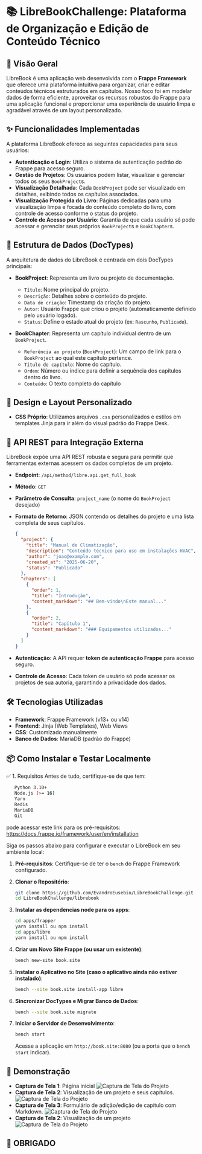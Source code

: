 # 📚 LibreBookChallenge: Plataforma de Organização e Edição de Conteúdo Técnico

## 🚀 Visão Geral

LibreBook é uma aplicação web desenvolvida com o **Frappe Framework** que oferece uma plataforma intuitiva para organizar, criar e editar conteúdos técnicos estruturados em capítulos. Nosso foco foi em modelar dados de forma eficiente, aproveitar os recursos robustos do Frappe para uma aplicação funcional e proporcionar uma experiência de usuário limpa e agradável através de um layout personalizado.

## ✨ Funcionalidades Implementadas

A plataforma LibreBook oferece as seguintes capacidades para seus usuários:

* **Autenticação e Login**: Utiliza o sistema de autenticação padrão do Frappe para acesso seguro.
* **Gestão de Projetos**: Os usuários podem listar, visualizar e gerenciar todos os seus `BookProject`s.
* **Visualização Detalhada**: Cada `BookProject` pode ser visualizado em detalhes, exibindo todos os capítulos associados.
* **Visualização Protegida do Livro**: Páginas dedicadas para uma visualização limpa e focada do conteúdo completo do livro, com controle de acesso conforme o status do projeto.
* **Controle de Acesso por Usuário**: Garantia de que cada usuário só pode acessar e gerenciar seus próprios `BookProject`s e `BookChapter`s.

## 📁 Estrutura de Dados (DocTypes)

A arquitetura de dados do LibreBook é centrada em dois DocTypes principais:

* **BookProject**: Representa um livro ou projeto de documentação.
    * `Título`: Nome principal do projeto.
    * `Descrição`: Detalhes sobre o conteúdo do projeto.
    * `Data de criação`: Timestamp da criação do projeto.
    * `Autor`: Usuário Frappe que criou o projeto (automaticamente definido pelo usuário logado).
    * `Status`: Define o estado atual do projeto (ex: `Rascunho`, `Publicado`).

* **BookChapter**: Representa um capítulo individual dentro de um `BookProject`.
    * `Referência ao projeto` (`BookProject`): Um campo de link para o `BookProject` ao qual este capítulo pertence.
    * `Título do capítulo`: Nome do capítulo.
    * `Ordem`: Número ou índice para definir a sequência dos capítulos dentro do livro.
    * `Conteúdo`: O texto completo do capítulo

## 🎨 Design e Layout Personalizado

* **CSS Próprio**: Utilizamos arquivos `.css` personalizados e estilos em templates Jinja para ir além do visual padrão do Frappe Desk.

## 🔗 API REST para Integração Externa

LibreBook expõe uma API REST robusta e segura para permitir que ferramentas externas acessem os dados completos de um projeto.

* **Endpoint**: `/api/method/libre.api.get_full_book`
* **Método**: `GET`
* **Parâmetro de Consulta**: `project_name` (o nome do `BookProject` desejado)
* **Formato de Retorno**: JSON contendo os detalhes do projeto e uma lista completa de seus capítulos.

    ```json
    {
      "project": {
        "title": "Manual de Climatização",
        "description": "Conteúdo técnico para uso em instalações HVAC",
        "author": "joao@example.com",
        "created_at": "2025-06-20",
        "status": "Publicado"
      },
      "chapters": [
        {
          "order": 1,
          "title": "Introdução",
          "content_markdown": "## Bem-vindo\nEste manual..."
        },
        {
          "order": 2,
          "title": "Capítulo 1",
          "content_markdown": "### Equipamentos utilizados..."
        }
      ]
    }
    ```

* **Autenticação**: A API requer **token de autenticação Frappe** para acesso seguro.
* **Controle de Acesso**: Cada token de usuário só pode acessar os projetos de sua autoria, garantindo a privacidade dos dados.

## 🛠️ Tecnologias Utilizadas

* **Framework**: Frappe Framework (v13+ ou v14)
* **Frontend**: Jinja (Web Templates), Web Views
* **CSS**: Customizado manualmente
* **Banco de Dados**: MariaDB (padrão do Frappe)

## 📦 Como Instalar e Testar Localmente

✅ 1. Requisitos
Antes de tudo, certifique-se de que tem:

 ```bash
    Python 3.10+
    Node.js (>= 16)
    Yarn
    Redis
    MariaDB
    Git
  ```

pode acessar este link para os pré-requisitos: https://docs.frappe.io/framework/user/en/installation 

Siga os passos abaixo para configurar e executar o LibreBook em seu ambiente local:

1.  **Pré-requisitos**: Certifique-se de ter o `bench` do Frappe Framework configurado.
2.  **Clonar o Repositório**:
    ```bash
    git clone https://github.com/EvandroEusebio/LibreBookChallenge.git 
    cd LibreBookChallenge/librebook
    ```

3.  **Instalar as dependencias node para os apps**:
    ```bash
    cd apps/frapper
    yarn install ou npm install
    cd apps/libre
    yarn install ou npm install
    ```
4.  **Criar um Novo Site Frappe (ou usar um existente)**:
    ```bash
    bench new-site book.site
    ```
5.  **Instalar o Aplicativo no Site (caso o aplicativo ainda não estiver instalado)**:
    ```bash
    bench --site book.site install-app libre
    ```
6.  **Sincronizar DocTypes e Migrar Banco de Dados**:
    ```bash
    bench --site book.site migrate
    ```
7.  **Iniciar o Servidor de Desenvolvimento**:
    ```bash
    bench start
    ```
    Acesse a aplicação em `http://book.site:8080` (ou a porta que o `bench start` indicar).

## 📸 Demonstração

* **Captura de Tela 1**: Página inicial
![Captura de Tela do Projeto](screens/screencapture-book-site-8080-2025-06-25-02_17_45.png)
* **Captura de Tela 2**: Visualização de um projeto e seus capítulos.
![Captura de Tela do Projeto](screens/screencapture-book-site-8080-chapter-2025-06-25-02_19_14.png)
* **Captura de Tela 3**: Formulário de adição/edição de capítulo com Markdown.
![Captura de Tela do Projeto](screens/screencapture-book-site-8080-addbook-2025-06-25-02_19_46.png)
* **Captura de Tela 2**: Visualização de um projeto
![Captura de Tela do Projeto](screens/screencapture-book-site-8080-mybooks-2025-06-25-02_18_18.png)

## 🤝 OBRIGADO